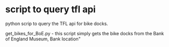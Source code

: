 # script to query tfl api
python scrip to query the TFL api for bike docks.

get_bikes_for_BoE.py - this script simply gets the bike docks from the Bank of England Museum, Bank location"


